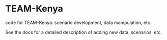 # TEAM-Kenya
code for TEAM-Kenya: scenario development, data manipulation, etc.

See the docs for a detailed description of adding new data, scenarios, etc.
